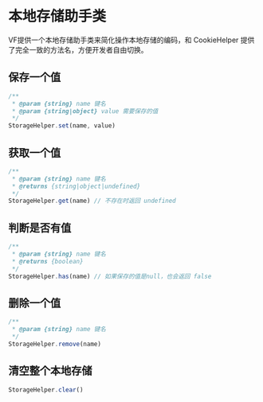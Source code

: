 # 本地存储助手类
VF提供一个本地存储助手类来简化操作本地存储的编码，和 CookieHelper 提供了完全一致的方法名，方便开发者自由切换。

## 保存一个值
```javascript
/**
 * @param {string} name 键名
 * @param {string|object} value 需要保存的值
 */
StorageHelper.set(name, value)
```

## 获取一个值
```javascript
/**
 * @param {string} name 键名
 * @returns {string|object|undefined}
 */
StorageHelper.get(name) // 不存在时返回 undefined
```

## 判断是否有值
```javascript
/**
 * @param {string} name 键名
 * @returns {boolean}
 */
StorageHelper.has(name) // 如果保存的值是null，也会返回 false
```

## 删除一个值
```javascript
/**
 * @param {string} name 键名
 */
StorageHelper.remove(name)
```

## 清空整个本地存储
```javascript
StorageHelper.clear()
```
